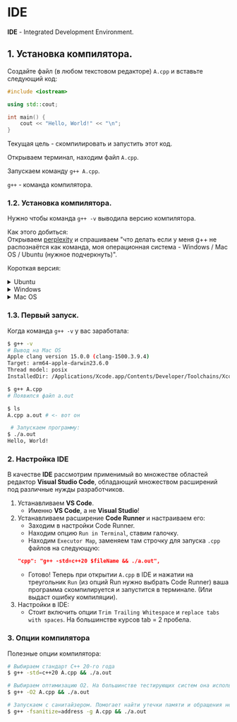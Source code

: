 # IDE

**IDE** - Integrated Development Environment.

## 1. Установка компилятора.

Создайте файл (в любом текстовом редакторе) `A.cpp` и вставьте следующий код:

```cpp
#include <iostream>

using std::cout;

int main() {
    cout << "Hello, World!" << "\n";
}

```

Текущая цель - скомпилировать и запустить этот код.

Открываем терминал, находим файл `A.cpp`.

Запускаем команду `g++ A.cpp`.

`g++` - команда компилятора.

### 1.2. Установка компилятора.

Нужно чтобы команда `g++ -v` выводила версию компилятора.

Как этого добиться:\
Открываем [perplexity](https://www.perplexity.ai/) и спрашиваем "что делать если у меня g++ не распознаётся как команда, моя операционная система - Windows / Mac OS / Ubuntu (нужное подчеркнуть)".

Короткая версия:


<details>
<summary> Ubuntu </summary>
GCC обычно установлен по умолчанию.

Если нет, установите через терминал:
```sh
$ sudo apt update
$ sudo apt install build-essential
```

Проверьте командой:
```sh
g++ --version
```
</details>

<details>
<summary> Windows </summary>
Если нужен именно gcc/g++, можно установить MinGW или MSYS2.

Для MinGW: скачайте и установите MinGW, затем добавьте его bin-папку в переменную окружения PATH.

Проверьте установку в консоли командой:
```sh
g++ --version
```

</details>

<details>
<summary> Mac OS </summary>

Установите Homebrew, введя в терминале команду:
```sh
/bin/bash -c "$(curl -fsSL https://raw.githubusercontent.com/Homebrew/install/HEAD/install.sh)"
```

После установки Homebrew установите GCC командой:
```sh
brew install gcc
```

Для использования gcc как g++ по умолчанию выполните:
```sh
cd /opt/homebrew/bin
ln -s g++-12 g++
```

Проверьте установку:
```sh
g++ --version
```

</details>



### 1.3. Первый запуск.

Когда команда `g++ -v` у вас заработала:

```sh
$ g++ -v
# Вывод на Mac OS
Apple clang version 15.0.0 (clang-1500.3.9.4)
Target: arm64-apple-darwin23.6.0
Thread model: posix
InstalledDir: /Applications/Xcode.app/Contents/Developer/Toolchains/XcodeDefault.xctoolchain/usr/bin

$ g++ A.cpp
# Появился файл a.out

$ ls
A.cpp a.out # <- вот он

 # Запускаем программу:
$ ./a.out
Hello, World!
```

### 2. Настройка IDE

В качестве **IDE** рассмотрим применимый во множестве областей редактор **Visual Studio Code**, обладающий множеством расширений под различные нужды разработчиков.

1. Устанавливаем **VS Code**.
    - Именно **VS Code**, а не **Visual Studio**!
2. Устанавливаем расширение **Code Runner** и настраиваем его:
    - Заходим в настройки Code Runner.
    - Находим опцию `Run in Terminal`, ставим галочку.
    - Находим `Executor Map`, заменяем там строчку для запуска `.cpp` файлов на следующую:
    ```json
    "cpp": "g++ -std=c++20 $fileName && ./a.out",
    ```
    - Готово! Теперь при открытии `A.cpp` в IDE и нажатии на треугольник `Run` (из опций Run нужно выбрать Code Runner) ваша программа скомпилируется и запустится в терминале. (Или выдаст ошибку компиляции).
3. Настройки в IDE:
    - Стоит включить опции `Trim Trailing Whitespace` и `replace tabs with spaces`. На большинстве курсов tab = 2 пробела.

### 3. Опции компилятора

Полезные опции компилятора:

```sh
# Выбираем стандарт C++ 20-го года
$ g++ -std=c++20 A.cpp && ./a.out

# Выбираем оптимизацию O2. На большинстве тестирующих систем она используется.
$ g++ -O2 A.cpp && ./a.out

# Запускаем с санитайзером. Помогает найти утечки памяти и обращения не к своей памяти. (Т.е. когда ловим Runtime Error). Замедляет работу программы, на большом тесте просто упадёт из-за оверхеда санитайзера, используйте на маленьких тестах.
$ g++ -fsanitize=address -g A.cpp && ./a.out
```

